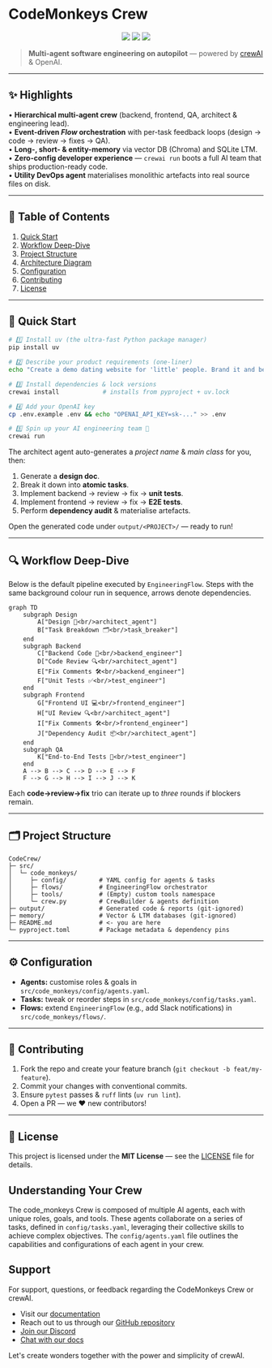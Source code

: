 # CodeMonkeys Crew

<p align="center">
  <img src="https://img.shields.io/badge/Python-3.10%20%E2%80%93%203.13-blue?logo=python" />
  <img src="https://img.shields.io/github/license/asherfeldmangit/CodeCrew" />
  <img src="https://img.shields.io/github/actions/workflow/status/asherfeldmangit/CodeCrew/ci.yml?label=CI" />
</p>

> **Multi-agent software engineering on autopilot** — powered by [crewAI](https://crewai.com) & OpenAI.

---

## ✨ Highlights

• **Hierarchical multi-agent crew** (backend, frontend, QA, architect & engineering lead).  
• **Event-driven _Flow_ orchestration** with per-task feedback loops (design → code → review → fixes → QA).  
• **Long-, short- & entity-memory** via vector DB (Chroma) and SQLite LTM.  
• **Zero-config developer experience** — `crewai run` boots a full AI team that ships production-ready code.  
• **Utility DevOps agent** materialises monolithic artefacts into real source files on disk.

---

## 📖 Table of Contents
1. [Quick Start](#-quick-start)  
2. [Workflow Deep-Dive](#-workflow-deep-dive)  
3. [Project Structure](#-project-structure)  
4. [Architecture Diagram](#-architecture-diagram)  
5. [Configuration](#-configuration)  
6. [Contributing](#-contributing)  
7. [License](#-license)

---

## 🚀 Quick Start

```bash
# 1️⃣ Install uv (the ultra-fast Python package manager)
pip install uv

# 2️⃣ Describe your product requirements (one-liner)
echo "Create a demo dating website for 'little' people. Brand it and be creative with the design" > project_requirements.txt

# 3️⃣ Install dependencies & lock versions
crewai install            # installs from pyproject + uv.lock

# 4️⃣ Add your OpenAI key
cp .env.example .env && echo "OPENAI_API_KEY=sk-..." >> .env

# 5️⃣ Spin up your AI engineering team 🐒
crewai run
```

The architect agent auto-generates a *project name* & *main class* for you, then:
1. Generate a **design doc**.  
2. Break it down into **atomic tasks**.  
3. Implement backend → review → fix → **unit tests**.  
4. Implement frontend → review → fix → **E2E tests**.  
5. Perform **dependency audit** & materialise artefacts.

Open the generated code under `output/<PROJECT>/` — ready to run!

---

## 🔍 Workflow Deep-Dive

Below is the default pipeline executed by `EngineeringFlow`.
Steps with the same background colour run in sequence, arrows denote dependencies.

```mermaid
graph TD
    subgraph Design
        A["Design 📄<br/>architect_agent"]
        B["Task Breakdown 🗂<br/>task_breaker"]
    end
    subgraph Backend
        C["Backend Code 💾<br/>backend_engineer"]
        D["Code Review 🔍<br/>architect_agent"]
        E["Fix Comments 🛠<br/>backend_engineer"]
        F["Unit Tests ✅<br/>test_engineer"]
    end
    subgraph Frontend
        G["Frontend UI 💻<br/>frontend_engineer"]
        H["UI Review 🔍<br/>architect_agent"]
        I["Fix Comments 🛠<br/>frontend_engineer"]
        J["Dependency Audit 📦<br/>architect_agent"]
    end
    subgraph QA
        K["End-to-End Tests 🚦<br/>test_engineer"]
    end
    A --> B --> C --> D --> E --> F
    F --> G --> H --> I --> J --> K
```

Each **code→review→fix** trio can iterate up to *three* rounds if blockers remain.

---

## 🗂 Project Structure

```text
CodeCrew/
├─ src/
│  └─ code_monkeys/
│     ├─ config/         # YAML config for agents & tasks
│     ├─ flows/          # EngineeringFlow orchestrator
│     ├─ tools/          # (Empty) custom tools namespace
│     └─ crew.py         # CrewBuilder & agents definition
├─ output/               # Generated code & reports (git-ignored)
├─ memory/               # Vector & LTM databases (git-ignored)
├─ README.md             # <- you are here
└─ pyproject.toml        # Package metadata & dependency pins
```

---

## ⚙️ Configuration

* **Agents:** customise roles & goals in `src/code_monkeys/config/agents.yaml`.  
* **Tasks:** tweak or reorder steps in `src/code_monkeys/config/tasks.yaml`.  
* **Flows:** extend `EngineeringFlow` (e.g., add Slack notifications) in `src/code_monkeys/flows/`.

---

## 🤝 Contributing

1. Fork the repo and create your feature branch (`git checkout -b feat/my-feature`).  
2. Commit your changes with conventional commits.  
3. Ensure `pytest` passes & `ruff` lints (`uv run lint`).  
4. Open a PR — we ❤️ new contributors!

---

## 📄 License

This project is licensed under the **MIT License** — see the [LICENSE](LICENSE) file for details.

## Understanding Your Crew

The code_monkeys Crew is composed of multiple AI agents, each with unique roles, goals, and tools. These agents collaborate on a series of tasks, defined in `config/tasks.yaml`, leveraging their collective skills to achieve complex objectives. The `config/agents.yaml` file outlines the capabilities and configurations of each agent in your crew.

## Support

For support, questions, or feedback regarding the CodeMonkeys Crew or crewAI.
- Visit our [documentation](https://docs.crewai.com)
- Reach out to us through our [GitHub repository](https://github.com/joaomdmoura/crewai)
- [Join our Discord](https://discord.com/invite/X4JWnZnxPb)
- [Chat with our docs](https://chatg.pt/DWjSBZn)

Let's create wonders together with the power and simplicity of crewAI.
